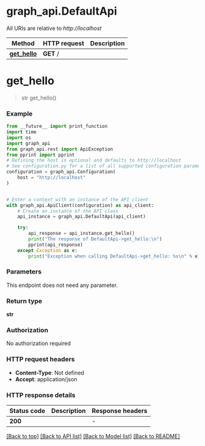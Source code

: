 # graph_api.DefaultApi

All URIs are relative to *http://localhost*

Method | HTTP request | Description
------------- | ------------- | -------------
[**get_hello**](DefaultApi.md#get_hello) | **GET** / | 


# **get_hello**
> str get_hello()



### Example

```python
from __future__ import print_function
import time
import os
import graph_api
from graph_api.rest import ApiException
from pprint import pprint
# Defining the host is optional and defaults to http://localhost
# See configuration.py for a list of all supported configuration parameters.
configuration = graph_api.Configuration(
    host = "http://localhost"
)


# Enter a context with an instance of the API client
with graph_api.ApiClient(configuration) as api_client:
    # Create an instance of the API class
    api_instance = graph_api.DefaultApi(api_client)

    try:
        api_response = api_instance.get_hello()
        print("The response of DefaultApi->get_hello:\n")
        pprint(api_response)
    except Exception as e:
        print("Exception when calling DefaultApi->get_hello: %s\n" % e)
```

### Parameters
This endpoint does not need any parameter.

### Return type

**str**

### Authorization

No authorization required

### HTTP request headers

 - **Content-Type**: Not defined
 - **Accept**: application/json

### HTTP response details
| Status code | Description | Response headers |
|-------------|-------------|------------------|
**200** |  |  -  |

[[Back to top]](#) [[Back to API list]](../README.md#documentation-for-api-endpoints) [[Back to Model list]](../README.md#documentation-for-models) [[Back to README]](../README.md)

